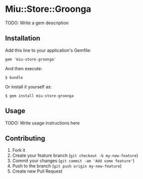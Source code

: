 # Miu::Store::Groonga

TODO: Write a gem description

## Installation

Add this line to your application's Gemfile:

    gem 'miu-store-groonga'

And then execute:

    $ bundle

Or install it yourself as:

    $ gem install miu-store-groonga

## Usage

TODO: Write usage instructions here

## Contributing

1. Fork it
2. Create your feature branch (`git checkout -b my-new-feature`)
3. Commit your changes (`git commit -am 'Add some feature'`)
4. Push to the branch (`git push origin my-new-feature`)
5. Create new Pull Request
